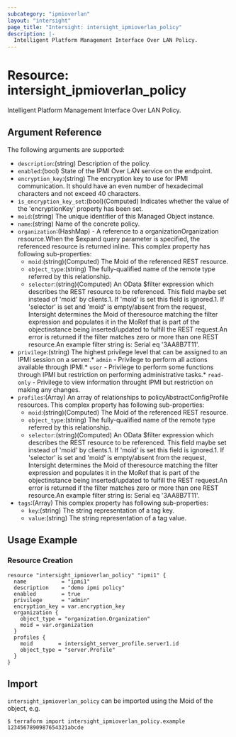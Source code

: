 ```yaml
---
subcategory: "ipmioverlan"
layout: "intersight"
page_title: "Intersight: intersight_ipmioverlan_policy"
description: |-
  Intelligent Platform Management Interface Over LAN Policy.
---
```


# Resource: intersight_ipmioverlan_policy
Intelligent Platform Management Interface Over LAN Policy.
## Argument Reference
The following arguments are supported:
* `description`:(string) Description of the policy. 
* `enabled`:(bool) State of the IPMI Over LAN service on the endpoint. 
* `encryption_key`:(string) The encryption key to use for IPMI communication. It should have an even number of hexadecimal characters and not exceed 40 characters. 
* `is_encryption_key_set`:(bool)(Computed) Indicates whether the value of the 'encryptionKey' property has been set. 
* `moid`:(string) The unique identifier of this Managed Object instance. 
* `name`:(string) Name of the concrete policy. 
* `organization`:(HashMap) - A reference to a organizationOrganization resource.When the $expand query parameter is specified, the referenced resource is returned inline. 
This complex property has following sub-properties:
  + `moid`:(string)(Computed) The Moid of the referenced REST resource. 
  + `object_type`:(string) The fully-qualified name of the remote type referred by this relationship. 
  + `selector`:(string)(Computed) An OData $filter expression which describes the REST resource to be referenced. This field maybe set instead of 'moid' by clients.1. If 'moid' is set this field is ignored.1. If 'selector' is set and 'moid' is empty/absent from the request, Intersight determines the Moid of theresource matching the filter expression and populates it in the MoRef that is part of the objectinstance being inserted/updated to fulfill the REST request.An error is returned if the filter matches zero or more than one REST resource.An example filter string is: Serial eq '3AA8B7T11'. 
* `privilege`:(string) The highest privilege level that can be assigned to an IPMI session on a server.* `admin` - Privilege to perform all actions available through IPMI.* `user` - Privilege to perform some functions through IPMI but restriction on performing administrative tasks.* `read-only` - Privilege to view information throught IPMI but restriction on making any changes. 
* `profiles`:(Array) An array of relationships to policyAbstractConfigProfile resources. 
This complex property has following sub-properties:
  + `moid`:(string)(Computed) The Moid of the referenced REST resource. 
  + `object_type`:(string) The fully-qualified name of the remote type referred by this relationship. 
  + `selector`:(string)(Computed) An OData $filter expression which describes the REST resource to be referenced. This field maybe set instead of 'moid' by clients.1. If 'moid' is set this field is ignored.1. If 'selector' is set and 'moid' is empty/absent from the request, Intersight determines the Moid of theresource matching the filter expression and populates it in the MoRef that is part of the objectinstance being inserted/updated to fulfill the REST request.An error is returned if the filter matches zero or more than one REST resource.An example filter string is: Serial eq '3AA8B7T11'. 
* `tags`:(Array)
This complex property has following sub-properties:
  + `key`:(string) The string representation of a tag key. 
  + `value`:(string) The string representation of a tag value. 

## Usage Example
### Resource Creation
```hcl
resource "intersight_ipmioverlan_policy" "ipmi1" {
  name           = "ipmi1"
  description    = "demo ipmi policy"
  enabled        = true
  privilege      = "admin"
  encryption_key = var.encryption_key
  organization {
    object_type = "organization.Organization"
    moid = var.organization
  }
  profiles {
    moid        = intersight_server_profile.server1.id
    object_type = "server.Profile"
  }
}
```

## Import
`intersight_ipmioverlan_policy` can be imported using the Moid of the object, e.g.
```
$ terraform import intersight_ipmioverlan_policy.example 1234567890987654321abcde
``` 